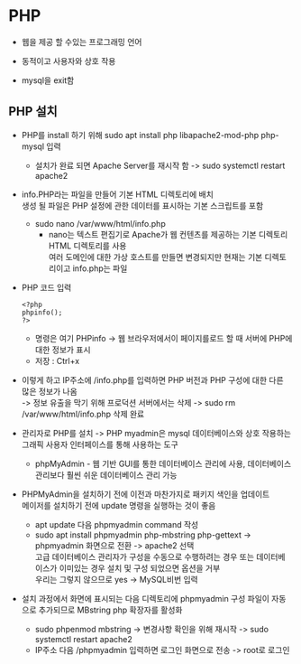 PHP
=====
+ 웹을 제공 할 수있는 프로그래밍 언어
+ 동적이고 사용자와 상호 작용


+ mysql을 exit함

PHP 설치
------
+ PHP를 install 하기 위해 sudo apt install php libapache2-mod-php php-mysql 입력
  + 설치가 완료 되면 Apache Server를 재시작 함 -> sudo systemctl restart apache2
  
+ info.PHP라는 파일을 만들어 기본 HTML 디렉토리에 배치   
  생성 될 파일은 PHP 설정에 관한 데이터를 표시하는 기본 스크립트를 포함
  + sudo nano /var/www/html/info.php
    + nano는 텍스트 편집기로 Apache가 웹 컨텐츠를 제공하는 기본 디렉토리 HTML 디렉토리를 사용   
      여러 도메인에 대한 가상 호스트를 만들면 변경되지만 현재는 기본 디렉토리이고 info.php는 파일
      
      
+ PHP 코드 입력
  ~~~
  <?php
  phpinfo();
  ?>
  ~~~  
  + 명령은 여기 PHPinfo -> 웹 브라우저에서이 페이지를로드 할 때 서버에 PHP에 대한 정보가 표시
  + 저장 : Ctrl+x
  
+ 이렇게 하고 IP주소에 /info.php를 입력하면 PHP 버전과 PHP 구성에 대한 다른 많은 정보가 나옴   
  -> 정보 유출을 막기 위해 프로덕션 서버에서는 삭제 -> sudo rm /var/www/html/info.php 삭제 완료
  
+ 관리자로 PHP를 설치 -> PHP myadmin은 mysql 데이터베이스와 상호 작용하는 그래픽 사용자 인터페이스를 통해 사용하는 도구
  + phpMyAdmin - 웹 기반 GUI를 통한 데이터베이스 관리에 사용, 데이터베이스 관리보다 훨씬 쉬운 데이터베이스 관리 가능
  
+ PHPMyAdmin을 설치하기 전에 이전과 마찬가지로 패키지 색인을 업데이트   
  메이저를 설치하기 전에 update 명령을 실행하는 것이 좋음
  + apt update 다음 phpmyadmin command 작성
  + sudo apt install phpmyadmin php-mbstring php-gettext -> phpmyadmin 화면으로 전환 -> apache2 선택   
    고급 데이터베이스 관리자가 구성을 수동으로 수행하려는 경우 또는 데이터베이스가 이미있는 경우 설치 및 구성 되었으면 옵션을 거부   
    우리는 그렇지 않으므로 yes -> MySQL비번 입력
    
+ 설치 과정에서 화면에 표시되는 다음 디렉토리에 phpmyadmin 구성 파일이 자동으로 추가되므로 MBstring php 확장자를 활성화
  + sudo phpenmod mbstring -> 변경사항 확인을 위해 재시작 -> sudo systemctl restart apache2
  + IP주소 다음 /phpmyadmin 입력하면 로그인 화면으로 전송 -> root로 로그인




    
